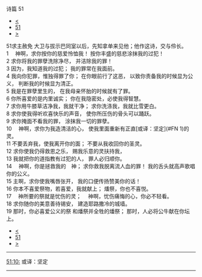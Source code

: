 ﻿





 诗篇 51




* [<](bible/PSA050.md)
* [51](bible/PSA.md)
* [>](bible/PSA052.md)



 
51求主赦免 大卫与拔示巴同室以后，先知拿单来见他；他作这诗，交与伶长。  
1 　神啊，求你按你的慈爱怜恤我！ 按你丰盛的慈悲涂抹我的过犯！  
2 求你将我的罪孽洗除净尽， 并洁除我的罪！     
3 因为，我知道我的过犯； 我的罪常在我面前。  
4 我向你犯罪，惟独得罪了你； 在你眼前行了这恶， 以致你责备我的时候显为公义， 判断我的时候显为清正。  
5 我是在罪孽里生的， 在我母亲怀胎的时候就有了罪。     
6 你所喜爱的是内里诚实； 你在我隐密处，必使我得智慧。  
7 求你用牛膝草洁净我，我就干净； 求你洗涤我，我就比雪更白。  
8 求你使我得听欢喜快乐的声音， 使你所压伤的骨头可以踊跃。  
9 求你掩面不看我的罪， 涂抹我一切的罪孽。     
10 　神啊，求你为我造清洁的心， 使我里面重新有正直[或译：坚定](#FN
1)的灵。  
11 不要丢弃我，使我离开你的面； 不要从我收回你的圣灵。  
12 求你使我仍得救恩之乐， 赐我乐意的灵扶持我，     
13 我就把你的道指教有过犯的人， 罪人必归顺你。  
14 　神啊，你是拯救我的　神； 求你救我脱离流人血的罪！ 我的舌头就高声歌唱你的公义。     
15 主啊，求你使我嘴唇张开， 我的口便传扬赞美你的话！  
16 你本不喜爱祭物，若喜爱，我就献上； 燔祭，你也不喜悦。  
17 　神所要的祭就是忧伤的灵； 　神啊，忧伤痛悔的心，你必不轻看。     
18 求你随你的美意善待锡安， 建造耶路撒冷的城墙。  
19 那时，你必喜爱公义的祭 和燔祭并全牲的燔祭； 那时，人必将公牛献在你坛上。 
* [<](bible/PSA050.md)
* [51](bible/PSA.md)
* [>](bible/PSA052.md)





---


[51:10:](#V10)
或译：坚定




---









